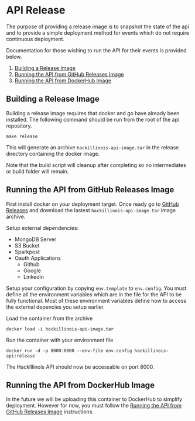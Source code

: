 API Release
===========

The purpose of providing a release image is to snapshot the state of the api and to provide a simple deployment method for events which do not require continuous deployment.

Documentation for those wishing to run the API for their events is provided below.

1. [Building a Release Image](#building-a-release-image)
2. [Running the API from GitHub Releases Image](#running-the-api-from-github-releases-image)
3. [Running the API from DockerHub Image](#running-the-api-from-dockerhub-image)

Building a Release Image
------------------------
Building a release image requires that docker and go have already been installed. The following command should be run from the root of the api repository.

```
make release
```

This will generate an archive `hackillinois-api-image.tar` in the release directory containing the docker image.

Note that the build script will cleanup after completing so no intermediates or build folder will remain.

Running the API from GitHub Releases Image
------------------------------------------
First install docker on your deployment target. Once ready go to [GitHub Releases](https://github.com/ReflectionsProjections/api/releases) and download the lastest `hackillinois-api-image.tar` image archive.

Setup external dependencies:
- MongoDB Server
- S3 Bucket
- Sparkpost
- Oauth Applications
	- Github
	- Google
	- Linkedin

Setup your configuration by copying `env.template` to `env.config`. You must define all the environment variables which are in the file for the API to be fully functional. Most of these environment variables define how to access the external depencies you setup earlier.

Load the container from the archive
```
docker load -i hackillinois-api-image.tar
```

Run the container with your environment file
```
docker run -d -p 8000:8000 --env-file env.config hackillinois-api:release
```

The HackIllinois API should now be accessable on port 8000.

Running the API from DockerHub Image
------------------------------------
In the future we will be uploading this container to DockerHub to simplify deployment. However for now, you must follow the [Running the API from GitHub Releases Image](#running-the-api-from-github-releases-image) instructions.
